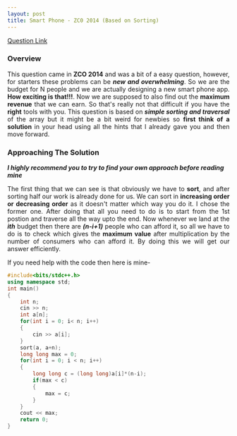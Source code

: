 ```yaml
---
layout: post
title: Smart Phone - ZC0 2014 (Based on Sorting)
---
```


[Question Link]((https://www.codechef.com/ZCOPRAC/problems/ZCO14003))

### Overview

<div style="text-align: justify">
	This question came in <b>ZCO 2014</b> and was a bit of a easy question, however, for starters these problems can be <em><b>new and overwhelming</b></em>. So we are the budget for N people and we are actually designing a new smart phone app. <b>How exciting is that!!!</b>. Now we are supposed to also find out the <b>maximum revenue</b> that we can earn. So that's really not that difficult if you have the <b>right</b> tools with you. This question is based on <em><b>simple sorting and traversal</b></em> of the array but it might be a bit weird for newbies so <b>first think of a solution</b> in your head using all the hints that I already gave you and then move forward.
</div>

### Approaching The Solution

_**I highly recommend you to try to find your own approach before reading mine**_

<div style="text-align: justify">
	The first thing that we can see is that obviously we have to <b>sort</b>, and after sorting half our work is already done for us. We can sort in <b>increasing order or decreasing order</b> as it doesn't matter which way you do it. I chose the former one. After doing that all you need to do is to start from the 1st postion and traverse all the way upto the end. Now whenever we land at the <em><b>ith</b></em> budget then there are <em><b>(n-i+1)</b></em> people who can afford it, so all we have to do is to check which gives the <b>maximum value</b> after multiplication by the number of consumers who can afford it. By doing this we will get our answer efficiently.
</div>

If you need help with the code then here is mine-

```cpp
#include<bits/stdc++.h>
using namespace std;
int main()
{
	int n;
	cin >> n;
	int a[n];
	for(int i = 0; i< n; i++)
	{
		cin >> a[i];
	}
	sort(a, a+n);
	long long max = 0;
	for(int i = 0; i < n; i++)
	{
		long long c = (long long)a[i]*(n-i);
		if(max < c)
		{
			max = c;
		}		
	}
	cout << max;	
	return 0;
}
```
